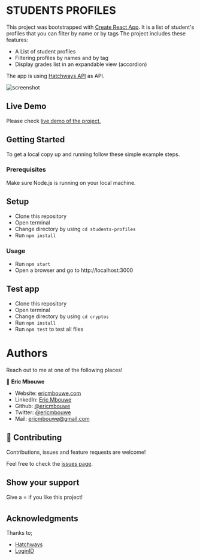 # STUDENTS PROFILES

This project was bootstrapped with [Create React App](https://github.com/facebook/create-react-app).
It is a list of student's profiles that you can filter by name or by tags
The project includes these features:

- A List of student profiles  
- Filtering profiles by names and by tag
- Display grades list in an expandable view (accordion)

The app is using [Hatchways API](https://api.hatchways.io/assessment/students) as API.

![screenshot](./public/)

## Live Demo

Please check [live demo of the project.](https://)

## Getting Started

To get a local copy up and running follow these simple example steps.

### Prerequisites

Make sure Node.js is running on your local machine.

## Setup

- Clone this repository
- Open terminal
- Change directory by using `cd students-profiles`
- Run `npm install`

### Usage

- Run `npm start`
- Open a browser and go to http://localhost:3000

## Test app

- Clone this repository
- Open terminal
- Change directory by using `cd cryptos`
- Run `npm install`
- Run `npm test` to test all files

# Authors

Reach out to me at one of the following places!

👤 **Eric Mbouwe**

- Website: [ericmbouwe.com](https://ericmbouwe.netlify.app)
- LinkedIn: [Eric Mbouwe](https://www.linkedin.com/in/ericmbouwe/)
- Github: [@ericmbouwe](https://github.com/ericmbouwe)
- Twitter: [@ericmbouwe](https://twitter.com/ericmbouwe)
- Mail: [ericmbouwe@gmail.com](ericmbouwe@gmail.com)

## 🤝 Contributing

Contributions, issues and feature requests are welcome!

Feel free to check the [issues page](https://github.com/EricMbouwe/student-profiles/issues).

## Show your support

Give a ⭐️ if you like this project!

## Acknowledgments

Thanks to;

- [Hatchways](https://hatchways.io/)
- [LoginID](https://loginid.io/)